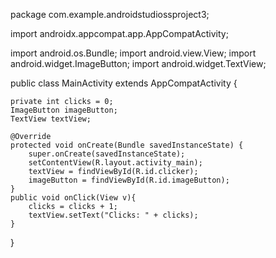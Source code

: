 package com.example.androidstudiossproject3;

import androidx.appcompat.app.AppCompatActivity;

import android.os.Bundle;
import android.view.View;
import android.widget.ImageButton;
import android.widget.TextView;

public class MainActivity extends AppCompatActivity {

    private int clicks = 0;
    ImageButton imageButton;
    TextView textView;

    @Override
    protected void onCreate(Bundle savedInstanceState) {
        super.onCreate(savedInstanceState);
        setContentView(R.layout.activity_main);
        textView = findViewById(R.id.clicker);
        imageButton = findViewById(R.id.imageButton);
    }
    public void onClick(View v){
        clicks = clicks + 1;
        textView.setText("Clicks: " + clicks);
    }
}
